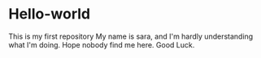 # Hello-world
This is my first repository
My name is sara, and I'm hardly understanding what I'm doing.
Hope nobody find me here.
Good Luck.
